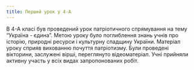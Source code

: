 ```yaml
---
title: Перший урок у 4-А
---
```


В 4-А класі був проведений урок патріотичного спрямування на тему “Україна - єдина”. Метою уроку було поглиблення знань учнів про історію, природні ресурси і культурну спадщину України. Матеріал уроку сприяв вихованню почуття патріотизму. Були проведені вікторини, заслужені вірші, переглянуто відеоматеріал. Учні прийняли активну участь у всіх видах запропонованих робіт.

<slideshow id="72157657623843059"></slideshow>
